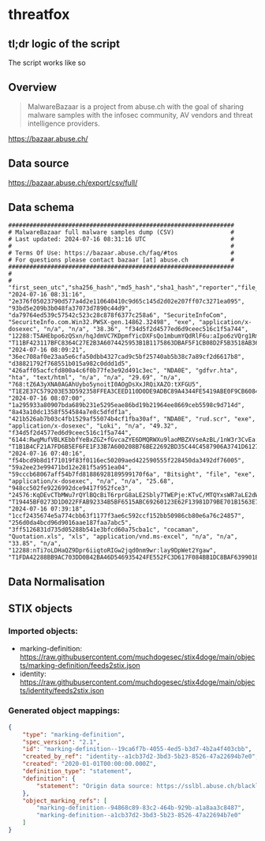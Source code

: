 # threatfox

## tl;dr logic of the script

The script works like so


## Overview

> MalwareBazaar is a project from abuse.ch with the goal of sharing malware samples with the infosec community, AV vendors and threat intelligence providers.

https://bazaar.abuse.ch/

## Data source

https://bazaar.abuse.ch/export/csv/full/

## Data schema

```
################################################################
# MalwareBazaar full malware samples dump (CSV)                #
# Last updated: 2024-07-16 08:31:16 UTC                        #
#                                                              #
# Terms Of Use: https://bazaar.abuse.ch/faq/#tos               #
# For questions please contact bazaar [at] abuse.ch            #
################################################################
#
# "first_seen_utc","sha256_hash","md5_hash","sha1_hash","reporter","file_name","file_type_guess","mime_type","signature","clamav","vtpercent","imphash","ssdeep","tlsh"
"2024-07-16 08:31:16", "2e376f05023790d577a4d2e110640410c9d65c145d2d02e207ff07c3271ea095", "93bd5e209b3b048fa37073d7890c44d9", "da79764ed539c57542c523c28c878f6377c258a6", "SecuriteInfoCom", "SecuriteInfo.com.Win32.PWSX-gen.14862.32498", "exe", "application/x-dosexec", "n/a", "n/a", "38.36", "f34d5f2d4577ed6d9ceec516c1f5a744", "12288:T5AHEbpo6zQSxn/hqJdmVC7KDpmfYicDXFsQo1mbumYQdRlF6u:aIpo6zVQrg1RmmKm9Rv6u", "T11BF423117BFC8364C27E2B3A6074425953B1B1175863DBAF5F1CB08D2F5B3518AB3662"
"2024-07-16 08:09:21", "36ec708af0e23aa5e6cfa50dbb4327cad9c5bf25740ab5b38c7a89cf2d6617b8", "d38821792f768551b015a982c0ddd1d5", "426aff05acfcfd800a4c6f0b77fe3e92d491c3ec", "NDA0E", "gdfvr.hta", "hta", "text/html", "n/a", "n/a", "29.69", "n/a", "768:tZ6A3yXNA0AGAhUybo5ynoitI0AOgDsXxJRQiXAZO:tXFGU5", "T1E2E37C579203E53D592358FFEA3CEED110D0DE9ADBC89A4344FE5419ABE0F9CB608486"
"2024-07-16 08:07:00", "1a295933a80907bda689b231e5295eae86bd19b21964ee8669ceb5598c9d714d", "8a43a10dc1358f554584a7e8c5dfdf1a", "421b526ab7b03c4fb1529af55074b4cf1fba30af", "NDA0E", "rud.scr", "exe", "application/x-dosexec", "Loki", "n/a", "49.32", "f34d5f2d4577ed6d9ceec516c1f5a744", "6144:RwgMufVBLKEbbfYeBxZGZ+fGvcaZYE6DMQRWXu9laoMBZXVseAzBL/1nW3r3CvEa:RwfufVLG+fGvqEQqBV2hWuhb", "T1B1B4CF21A7FD6B5EF6FE1F33B7A600208B76BE22692BD35C44C4587906A3741D612723"
"2024-07-16 07:40:16", "f54bcd9b8d1f71019f83f0116ec50209aed422590555f228450da3492df76005", "59a2ee23e99471bd12e281f5a951ea04", "59cccb68067aff54b7fd81886928189599170f6a", "Bitsight", "file", "exe", "application/x-dosexec", "n/a", "n/a", "25.68", "948cc502fe9226992dce9417f952fce3", "24576:KqDEvCTbMWu7rQYlBQcBiT6rprG8aLE2Sbly7TWEPje:KTvC/MTQYxsWR7aLE2dW", "T19445BF0273D1D022FFAB92334B5BF6515ABC69260123E62F13981D79BE701B1563E7A3"
"2024-07-16 07:39:18", "1ccf2435674e5a774cbb63f1177f3ae6c592ccf152bb50986cb80e6a76c24857", "256d0da4bcd96d9016aae187faa7abc5", "3ff5126831d735d05288b541e3bfcd60a75cba1c", "cocaman", "Quotation.xls", "xls", "application/vnd.ms-excel", "n/a", "n/a", "33.85", "n/a", "12288:nTi7oLDHaQZ9Dpr6iiqtoRIGw2jqd0nm9wr:lay9DpWet2Ygaw", "T1FDA42288BB9AC703DD0B42BA46D546935424FE552FC3D617F084BB1DC8BAF639901BAC"
```

## Data Normalisation



## STIX objects

### Imported objects:

* marking-definition: https://raw.githubusercontent.com/muchdogesec/stix4doge/main/objects/marking-definition/feeds2stix.json
* identity: https://raw.githubusercontent.com/muchdogesec/stix4doge/main/objects/identity/feeds2stix.json

### Generated object mappings:

```json
{
    "type": "marking-definition",
    "spec_version": "2.1",
    "id": "marking-definition--19ca6f7b-4055-4ed5-b3d7-4b2a4f403cbb",
    "created_by_ref": "identity--a1cb37d2-3bd3-5b23-8526-47a22694b7e0",
    "created": "2020-01-01T00:00:00.000Z",
    "definition_type": "statement",
    "definition": {
        "statement": "Origin data source: https://sslbl.abuse.ch/blacklist/sslblacklist.csv"
    },
    "object_marking_refs": [
        "marking-definition--94868c89-83c2-464b-929b-a1a8aa3c8487",
        "marking-definition--a1cb37d2-3bd3-5b23-8526-47a22694b7e0"
    ]
}
```